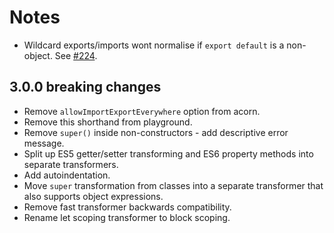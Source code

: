 # Notes

 * Wildcard exports/imports wont normalise if `export default` is a non-object. See [#224](https://github.com/6to5/6to5/issues/224).

## 3.0.0 breaking changes

 * Remove `allowImportExportEverywhere` option from acorn.
 * Remove this shorthand from playground.
 * Remove `super()` inside non-constructors - add descriptive error message.
 * Split up ES5 getter/setter transforming and ES6 property methods into separate transformers.
 * Add autoindentation.
 * Move `super` transformation from classes into a separate transformer that also supports object expressions.
 * Remove fast transformer backwards compatibility.
 * Rename let scoping transformer to block scoping.
